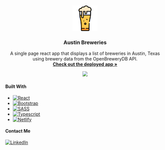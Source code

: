 <div id="top"></div>

<!-- PROJECT LOGO -->
<br />

<div align="center">
  <a href="https://www.austinbreweries.alexabushanab.com/">
    <img src="public/beer.png" alt="Logo" width="80" height="80">
  </a>

<h3 align="center">Austin Breweries</h3>

  <p align="center">
A single page react app that displays a list of breweries in Austin, Texas using brewery data from the OpenBreweryDB API.    <br />
    <a href="https://www.austinbreweries.alexabushanab.com/"><strong>Check out the deployed app »</strong></a>
    <br />
  </p>
</div>

<div align="center">
<img  src="https://user-images.githubusercontent.com/38299309/177873864-be95d003-be5d-4130-8453-336191d65411.gif">
</img>
</div>


#### Built With

- [![React][react-badge]][react-url]
- [![Bootstrap][bootstrap-badge]][bootstrap-url]
- [![SASS][sass-badge]][sass-url]
- [![Typescript][typescript-badge]][typescript-url]
- [![Netlify][netlify-badge]][netlify-url]

#### Contact Me

[![LinkedIn][linkedin-badge]][linkedin-url]

<!-- Shields and Badges -->

<!-- Bootstrap -->

[bootstrap-badge]: https://img.shields.io/badge/Bootstrap-563D7C?style=for-the-badge&logo=bootstrap&logoColor=white
[bootstrap-url]: https://getbootstrap.com

<!-- LinkedIn -->

[linkedin-badge]: https://img.shields.io/badge/-LinkedIn-black.svg?style=for-the-badge&logo=linkedin&colorB=555
[linkedin-url]: https://linkedin.com/in/alexabushanab
[product-screenshot]: images/screenshot.png

<!-- Netlify -->

[netlify-badge]: https://img.shields.io/badge/netlify-%23000000.svg?style=for-the-badge&logo=netlify&logoColor=#00C7B7
[netlify-url]: https://www.Netlifylang.org/

<!-- React -->

[react-badge]: https://img.shields.io/badge/React-20232A?style=for-the-badge&logo=react&logoColor=61DAFB
[react-url]: https://reactjs.org/

<!-- SASS -->

[sass-badge]: https://img.shields.io/badge/SASS-hotpink.svg?style=for-the-badge&logo=SASS&logoColor=white
[sass-url]: https://sass-lang.com/

<!-- Typescript -->

[typescript-badge]: https://img.shields.io/badge/typescript-%23007ACC.svg?style=for-the-badge&logo=typescript&logoColor=white
[typescript-url]: https://www.typescriptlang.org/
